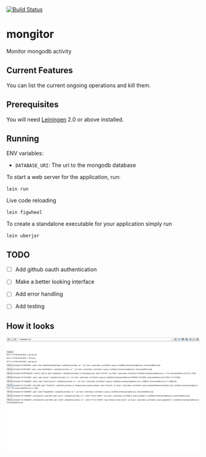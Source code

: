 [![Build Status](https://semaphoreci.com/api/v1/projects/75abd0f0-8904-44a6-be51-b67eb1776e10/617309/badge.svg)](https://semaphoreci.com/axfcampos/mongitor)
# mongitor

Monitor mongodb activity

## Current Features

You can list the current ongoing operations and kill them.

## Prerequisites

You will need [Leiningen][1] 2.0 or above installed.

[1]: https://github.com/technomancy/leiningen

## Running

ENV variables:

* `DATABASE_URI`: The uri to the mongodb database

To start a web server for the application, run:

    lein run

Live code reloading

    lein figwheel

To create a standalone executable for your application simply run

    lein uberjar

## TODO

- [ ] Add github oauth authentication
- [ ] Make a better looking interface
- [ ] Add error handling
- [ ] Add testing


## How it looks

![Mongitor MVP](https://raw.githubusercontent.com/axfcampos/mongitor/master/images/mongitor-mvp.png)
